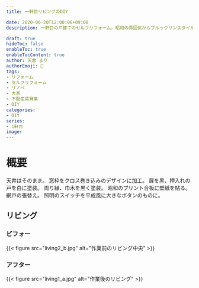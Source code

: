 ```yaml
---
title: 一軒目リビングのDIY

date: 2020-06-20T12:00:06+09:00
description: 一軒目の戸建てのセルフリフォーム。昭和の雰囲気からブルックリンスタイルへ。リビングのDIYでやったこと！窓枠をクロス巻き込みのデザインに加工。扉を黒、押入れの戸を白に塗装。周り縁、巾木を黒く塗装。昭和のプリント合板に壁紙を貼る。網戸の張替え。照明のスイッチを平成風に大きなボタンのものに。

draft: true
hideToc: false
enableToc: true
enableTocContent: true
author: 矢倉 まり
authorEmoji: 🦢
tags:
- リフォーム
- セルフリフォーム
- リノベ
- 大家
- 不動産賃貸業
- DIY
categories:
- DIY
series:
- 1軒目
image: 
---
```

<!-- どんな人に見せるのか？DIYをやっている人の参考になるように。いくらかかった？なにをした？詳細？ -->

# 概要
天井はそのまま。
窓枠をクロス巻き込みのデザインに加工。
扉を黒、押入れの戸を白に塗装。
周り縁、巾木を黒く塗装。
昭和のプリント合板に壁紙を貼る。
網戸の張替え。
照明のスイッチを平成風に大きなボタンのものに。

## リビング
### ビフォー
{{< figure src="living2_b.jpg" alt="作業前のリビング中央" >}}
<!--
{{< figure src="living1_b.jpg" alt="作業前のリビング左" >}}
{{< figure src="living2_b.jpg" alt="作業前のリビング中央" >}}
{{< figure src="living3_b.jpg" alt="作業前のリビング右" >}}
{{< figure src="living4_b.jpg" alt="作業前のリビング扉" >}}
-->

### アフター
{{< figure src="living1_a.jpg" alt="作業後のリビング" >}}
